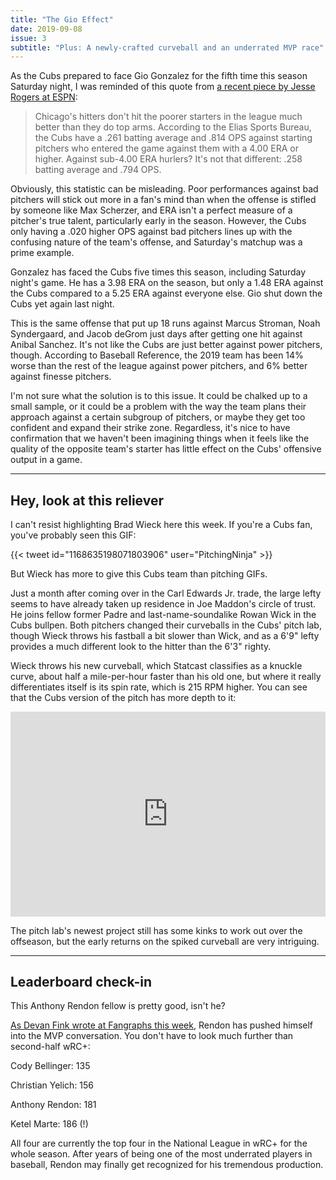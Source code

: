 ```yaml
---
title: "The Gio Effect"
date: 2019-09-08
issue: 3
subtitle: "Plus: A newly-crafted curveball and an underrated MVP race"
---
```


As the Cubs prepared to face Gio Gonzalez for the fifth time this season Saturday night, I was reminded of this quote from [a recent piece by Jesse Rogers at ESPN](https://www.espn.com/mlb/story/_/id/27540186/do-maddeningly-inconsistent-cubs-september-hot-streak-them):

> Chicago's hitters don't hit the poorer starters in the league much better than they do top arms. According to the Elias Sports Bureau, the Cubs have a .261 batting average and .814 OPS against starting pitchers who entered the game against them with a 4.00 ERA or higher. Against sub-4.00 ERA hurlers? It's not that different: .258 batting average and .794 OPS.

Obviously, this statistic can be misleading. Poor performances against bad pitchers will stick out more in a fan's mind than when the offense is stifled by someone like Max Scherzer, and ERA isn't a perfect measure of a pitcher's true talent, particularly early in the season. However, the Cubs only having a .020 higher OPS against bad pitchers lines up with the confusing nature of the team's offense, and Saturday's matchup was a prime example.

Gonzalez has faced the Cubs five times this season, including Saturday night's game. He has a 3.98 ERA on the season, but only a 1.48 ERA against the Cubs compared to a 5.25 ERA against everyone else. Gio shut down the Cubs yet again last night.

This is the same offense that put up 18 runs against Marcus Stroman, Noah Syndergaard, and Jacob deGrom just days after getting one hit against Anibal Sanchez. It's not like the Cubs are just better against power pitchers, though. According to Baseball Reference, the 2019 team has been 14% worse than the rest of the league against power pitchers, and 6% better against finesse pitchers.

I'm not sure what the solution is to this issue. It could be chalked up to a small sample, or it could be a problem with the way the team plans their approach against a certain subgroup of pitchers, or maybe they get too confident and expand their strike zone. Regardless, it's nice to have confirmation that we haven't been imagining things when it feels like the quality of the opposite team's starter has little effect on the Cubs' offensive output in a game.

---

## Hey, look at this reliever

I can't resist highlighting Brad Wieck here this week. If you're a Cubs fan, you've probably seen this GIF:

{{< tweet id="1168635198071803906" user="PitchingNinja" >}}

But Wieck has more to give this Cubs team than pitching GIFs.

Just a month after coming over in the Carl Edwards Jr. trade, the large lefty seems to have already taken up residence in Joe Maddon's circle of trust. He joins fellow former Padre and last-name-soundalike Rowan Wick in the Cubs bullpen. Both pitchers changed their curveballs in the Cubs' pitch lab, though Wieck throws his fastball a bit slower than Wick, and as a 6'9" lefty provides a much different look to the hitter than the 6'3" righty.

Wieck throws his new curveball, which Statcast classifies as a knuckle curve, about half a mile-per-hour faster than his old one, but where it really differentiates itself is its spin rate, which is 215 RPM higher. You can see that the Cubs version of the pitch has more depth to it:

<div style='position:relative; padding-bottom:calc(56.25% + 44px)'><iframe src='https://gfycat.com/ifr/SourGlamorousKitty' frameborder='0' scrolling='no' width='100%' height='100%' style='position:absolute;top:0;left:0;' allowfullscreen></iframe></div>

The pitch lab's newest project still has some kinks to work out over the offseason, but the early returns on the spiked curveball are very intriguing.

---

## Leaderboard check-in

This Anthony Rendon fellow is pretty good, isn't he?

[As Devan Fink wrote at Fangraphs this week](https://blogs.fangraphs.com/anthony-rendons-hot-august-adds-third-face-to-mvp-race/), Rendon has pushed himself into the MVP conversation. You don't have to look much further than second-half wRC+:

Cody Bellinger: 135

Christian Yelich: 156

Anthony Rendon: 181

Ketel Marte: 186 (!)

All four are currently the top four in the National League in wRC+ for the whole season. After years of being one of the most underrated players in baseball, Rendon may finally get recognized for his tremendous production.